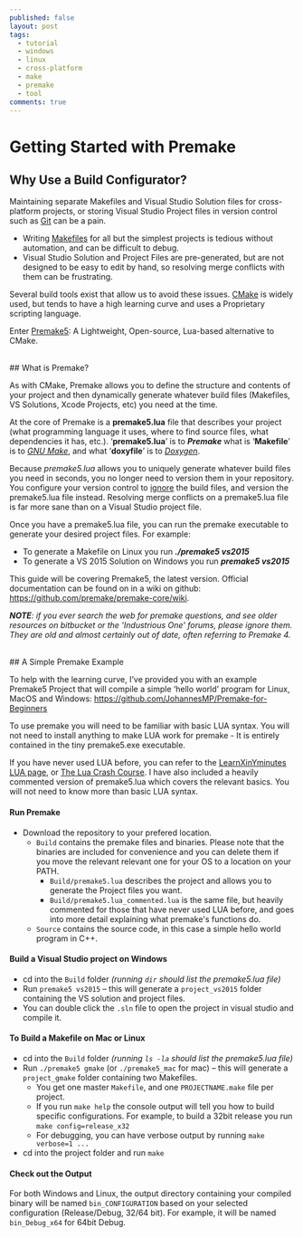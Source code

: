 ```yaml
---
published: false
layout: post
tags:
  - tutorial
  - windows
  - linux
  - cross-platform
  - make
  - premake
  - tool
comments: true
---
```

# Getting Started with Premake

## Why Use a Build Configurator?

Maintaining separate Makefiles and Visual Studio Solution files for cross-platform projects, or storing Visual Studio Project files in version control such as [Git](https://git-scm.com/) can be a pain.

- Writing [Makefiles](https://www.cs.swarthmore.edu/~newhall/unixhelp/howto_makefiles.html) for all but the simplest projects is tedious without automation, and can be difficult to debug.
- Visual Studio Solution and Project Files are pre-generated, but are not designed to be easy to edit by hand, so resolving merge conflicts with them can be frustrating.

Several build tools exist that allow us to avoid these issues. [CMake](https://cmake.org/) is widely used, but tends to have a high learning curve and uses a Proprietary scripting language.

Enter [Premake5](https://premake.github.io/): A Lightweight, Open-source, Lua-based alternative to CMake.

<br />
## What is Premake?
<!-- more -->

As with CMake, Premake allows you to define the structure and contents of your project and then dynamically generate whatever build files (Makefiles, VS Solutions, Xcode Projects, etc) you need at the time.

At the core of Premake is a **premake5.lua** file that describes your project (what programming language it uses, where to find source files, what dependencies it has, etc.). ‘**premake5.lua**’ is to _**Premake**_ what is ‘**Makefile**’ is to _[GNU Make](https://www.gnu.org/software/make/)_, and what ‘**doxyfile**’ is to _[Doxygen](http://www.stack.nl/~dimitri/doxygen/)_.

Because _premake5.lua_ allows you to uniquely generate whatever build files you need in seconds, you no longer need to version them in your repository. You configure your version control to [ignore](https://git-scm.com/docs/gitignore) the build files, and version the premake5.lua file instead. Resolving merge conflicts on a premake5.lua file is far more sane than on a Visual Studio project file.

Once you have a premake5.lua file, you can run the premake executable to generate your desired project files. For example:

- To generate a Makefile on Linux you run **_./premake5 vs2015_**
- To generate a VS 2015 Solution on Windows you run **_premake5 vs2015_**

This guide will be covering Premake5, the latest version. Official documentation can be found on in a wiki on github: https://github.com/premake/premake-core/wiki. 

_**NOTE**: if you ever search the web for premake questions, and see older resources on bitbucket or the 'Industrious One' forums, please ignore them. They are old and almost certainly out of date, often referring to Premake 4._

<br />
## A Simple Premake Example

To help with the learning curve, I’ve provided you with an example Premake5 Project that will compile a simple ‘hello world’ program for Linux, MacOS and Windows: https://github.com/JohannesMP/Premake-for-Beginners

To use premake you will need to be familiar with basic LUA syntax. You will not need to install anything to make LUA work for premake - It is entirely contained in the tiny premake5.exe executable. 

If you have never used LUA before, you can refer to the [LearnXinYminutes LUA page](https://learnxinyminutes.com/docs/lua/), or [The Lua Crash Course](http://luatut.com/crash_course.html).  I have also included a heavily commented version of premake5.lua which covers the relevant basics. You will not need to know more than basic LUA syntax.

#### Run Premake
- Download the repository to your prefered location.
  - `Build` contains the premake files and binaries. Please note that the binaries are included for convenience and you can delete them if you move the relevant relevant one for your OS to a location on your PATH.
    - `Build/premake5.lua` describes the project and allows you to generate the Project files you want.
    - `Build/premake5.lua_commented.lua` is the same file, but heavily commented for those that have never used LUA before, and goes into more detail explaining what premake's functions do.
  - `Source` contains the source code, in this case a simple hello world program in C++.
  

#### Build a Visual Studio project on Windows
- cd into the `Build` folder _(running `dir` should list the premake5.lua file)_
- Run `premake5 vs2015` – this will generate a `project_vs2015` folder containing the VS solution and project files.
- You can double click the `.sln` file to open the project in visual studio and compile it.

#### To Build a Makefile on Mac or Linux
- cd into the `Build` folder _(running `ls -la` should list the premake5.lua file)_
- Run `./premake5 gmake` (or `./premake5_mac` for mac) – this will generate a `project_gmake` folder containing two Makefiles.
  - You get one master `Makefile`, and one `PROJECTNAME.make` file per project.
  - If you run `make help` the console output will tell you how to build specific configurations. For example, to build a 32bit release you run `make config=release_x32`
  - For debugging, you can have verbose output by running `make verbose=1 ...`
- cd into the project folder and run `make`

#### Check out the Output
For both Windows and Linux, the output directory containing your compiled binary will be named `bin_CONFIGURATION` based on your selected configuration (Release/Debug, 32/64 bit). For example, it will be named `bin_Debug_x64` for 64bit Debug.